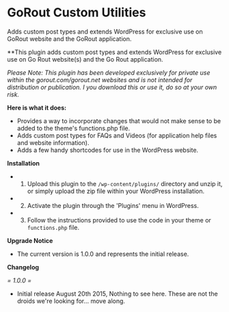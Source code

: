 GoRout Custom Utilities
=========

Adds custom post types and extends WordPress for exclusive use on GoRout website and the GoRout application.

**This plugin adds custom post types and extends WordPress for exclusive use on Go Rout website(s) and the Go Rout application. 

*Please Note: This plugin has been developed exclusively for private use within the gorout.com/gorout.net websites and is not intended for distribution or publication. I you download this or use it, do so at your own risk.*    

**Here is what it does:**

* Provides a way to incorporate changes that would not make sense to be added to the theme's functions.php file.
* Adds custom post types for FAQs and Videos (for application help files and website information).
* Adds a few handy shortcodes for use in the WordPress website.

**Installation**

* 1. Upload this plugin to the `/wp-content/plugins/` directory and unzip it, or simply upload the zip file within your WordPress installation.
* 2. Activate the plugin through the 'Plugins' menu in WordPress. 
* 3. Follow the instructions provided to use the code in your theme or `functions.php` file.

**Upgrade Notice**

* The current version is 1.0.0 and represents the initial release.

**Changelog**

*= 1.0.0 =*
* Initial release August 20th 2015, Nothing to see here. These are not the droids we're looking for... move along.

